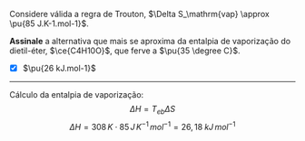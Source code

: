 Considere válida a regra de Trouton, $\Delta S_\mathrm{vap} \approx \pu{85 J.K-1.mol-1}$.

**Assinale** a alternativa que mais se aproxima da entalpia de vaporização do dietil-éter, $\ce{C4H10O}$, que ferve a $\pu{35 \degree C}$.

- [x] $\pu{26 kJ.mol-1}$

---

Cálculo da entalpia de vaporização:
$$\Delta H= T_{eb}\Delta S$$
$$\Delta H=308\,K\cdot85\,J\,K^{-1}\,mol^{-1}=26,18\;kJ\,mol^{-1}$$
